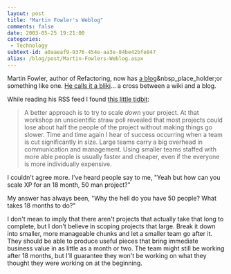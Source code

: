 ```yaml
---
layout: post
title: "Martin Fowler's Weblog"
comments: false
date: 2003-05-25 19:21:00
categories:
 - Technology
subtext-id: a0aaeaf9-9376-454e-aa3e-84be42bfe847
alias: /blog/post/Martin-Fowlers-Weblog.aspx
---
```



Martin Fowler, author of Refactoring, now has [a blog](http://martinfowler.com/bliki/index.html)&nbsp_place_holder;or something like one. [He calls it a bliki](http://martinfowler.com/bliki/WhatIsaBliki.html)... a cross between a wiki and a blog.

While reading his RSS feed I found [this little tidbit](http://martinfowler.com/bliki/LargeAgileProjects.html):

> A better approach is to try to scale _down_ your project. At that workshop an unscientific straw poll revealed that most projects could lose about half the people of the project without making things go slower. Time and time again I hear of success occurring when a team is cut significantly in size. Large teams carry a big overhead in communication and management. Using smaller teams staffed with more able people is usually faster and cheaper, even if the everyone is more individually expensive.

I couldn't agree more. I've heard people say to me, "Yeah but how can you scale XP for an 18 month, 50 man project?"

My answer has always been, "Why the hell do you have 50 people? What takes 18 months to do?"

I don't mean to imply that there aren't projects that actually take that long to complete, but I don't believe in scoping projects that large. Break it down into smaller, more manageable chunks and let a smaller team go after it. They should be able to produce useful pieces that bring immediate business value in as little as a month or two. The team might still be working after 18 months, but I'll guarantee they won't be working on what they thought they were working on at the beginning.
